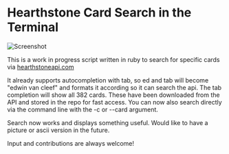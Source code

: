 Hearthstone Card Search in the Terminal
==============

![Screenshot](http://i.imgur.com/lnMcaWu.png)

This is a work in progress script written in ruby to search for specific cards via [hearthstoneapi.com](http://hearthstoneapi.com)

It already supports autocompletion with tab, so ed and tab will become "edwin van cleef" and formats it according so it can search the api. The tab completion will show all 382 cards. These have been downloaded from the API and stored in the repo for fast access. You can now also search directly via the command line with the -c or --card argument.

Search now works and displays something useful. Would like to have a picture or ascii version in the future.

Input and contributions are always welcome!
